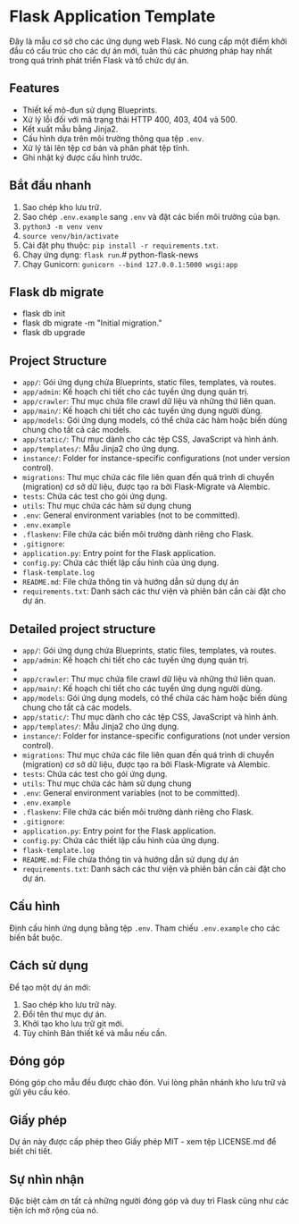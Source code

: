 # Flask Application Template
Đây là mẫu cơ sở cho các ứng dụng web Flask. Nó cung cấp một điểm khởi đầu có cấu trúc cho các dự án mới, tuân thủ các phương pháp hay nhất trong quá trình phát triển Flask và tổ chức dự án.

## Features
- Thiết kế mô-đun sử dụng Blueprints.
- Xử lý lỗi đối với mã trạng thái HTTP 400, 403, 404 và 500.
- Kết xuất mẫu bằng Jinja2.
- Cấu hình dựa trên môi trường thông qua tệp `.env`.
- Xử lý tải lên tệp cơ bản và phân phát tệp tĩnh.
- Ghi nhật ký được cấu hình trước.

## Bắt đầu nhanh
1. Sao chép kho lưu trữ.
2. Sao chép `.env.example` sang `.env` và đặt các biến môi trường của bạn.
3. `python3 -m venv venv`
4. `source venv/bin/activate`
5. Cài đặt phụ thuộc: `pip install -r requirements.txt`.
6. Chạy ứng dụng: `flask run`.# python-flask-news
7. Chạy Gunicorn: `gunicorn --bind 127.0.0.1:5000 wsgi:app`

## Flask db migrate
- flask db init
- flask db migrate -m "Initial migration."
- flask db upgrade

## Project Structure

- `app/`: Gói ứng dụng chứa Blueprints, static files, templates, và routes.
- `app/admin`: Kế hoạch chi tiết cho các tuyến ứng dụng quản trị.
- `app/crawler`: Thư mục chứa file crawl dữ liệu và những thứ liên quan.
- `app/main/`: Kế hoạch chi tiết cho các tuyến ứng dụng người dùng.
- `app/models`: Gói ứng dụng models, có thể chứa các hàm hoặc biến dùng chung cho tất cả các models.
- `app/static/`: Thư mục dành cho các tệp CSS, JavaScript và hình ảnh.
- `app/templates/`: Mẫu Jinja2 cho ứng dụng.
- `instance/`: Folder for instance-specific configurations (not under version control).
- `migrations`: Thư mục chứa các file liên quan đến quá trình di chuyển (migration) cơ sở dữ liệu, được tạo ra bởi Flask-Migrate và Alembic.
- `tests`: Chứa các test cho gói ứng dụng.
- `utils`: Thư mục chứa các hàm sử dụng chung
- `.env`: General environment variables (not to be committed).
- `.env.example`
- `.flaskenv`: File chứa các biến môi trường dành riêng cho Flask.
- `.gitignore`: 
- `application.py`: Entry point for the Flask application.
- `config.py`: Chứa các thiết lập cấu hình của ứng dụng.
- `flask-template.log`
- `README.md`: File chứa thông tin và hướng dẫn sử dụng dự án
- `requirements.txt`: Danh sách các thư viện và phiên bản cần cài đặt cho dự án.

## Detailed project structure
- `app/`: Gói ứng dụng chứa Blueprints, static files, templates, và routes.
- `app/admin`: Kế hoạch chi tiết cho các tuyến ứng dụng quản trị.
- 
- `app/crawler`: Thư mục chứa file crawl dữ liệu và những thứ liên quan.
- `app/main/`: Kế hoạch chi tiết cho các tuyến ứng dụng người dùng.
- `app/models`: Gói ứng dụng models, có thể chứa các hàm hoặc biến dùng chung cho tất cả các models.
- `app/static/`: Thư mục dành cho các tệp CSS, JavaScript và hình ảnh.
- `app/templates/`: Mẫu Jinja2 cho ứng dụng.
- `instance/`: Folder for instance-specific configurations (not under version control).
- `migrations`: Thư mục chứa các file liên quan đến quá trình di chuyển (migration) cơ sở dữ liệu, được tạo ra bởi Flask-Migrate và Alembic.
- `tests`: Chứa các test cho gói ứng dụng.
- `utils`: Thư mục chứa các hàm sử dụng chung
- `.env`: General environment variables (not to be committed).
- `.env.example`
- `.flaskenv`: File chứa các biến môi trường dành riêng cho Flask.
- `.gitignore`: 
- `application.py`: Entry point for the Flask application.
- `config.py`: Chứa các thiết lập cấu hình của ứng dụng.
- `flask-template.log`
- `README.md`: File chứa thông tin và hướng dẫn sử dụng dự án
- `requirements.txt`: Danh sách các thư viện và phiên bản cần cài đặt cho dự án.

## Cấu hình
Định cấu hình ứng dụng bằng tệp `.env`. Tham chiếu `.env.example` cho các biến bắt buộc.

## Cách sử dụng
Để tạo một dự án mới:
1. Sao chép kho lưu trữ này.
2. Đổi tên thư mục dự án.
3. Khởi tạo kho lưu trữ git mới.
4. Tùy chỉnh Bản thiết kế và mẫu nếu cần.

## Đóng góp
Đóng góp cho mẫu đều được chào đón. Vui lòng phân nhánh kho lưu trữ và gửi yêu cầu kéo.

## Giấy phép
Dự án này được cấp phép theo Giấy phép MIT - xem tệp LICENSE.md để biết chi tiết.

## Sự nhìn nhận
Đặc biệt cảm ơn tất cả những người đóng góp và duy trì Flask cũng như các tiện ích mở rộng của nó.